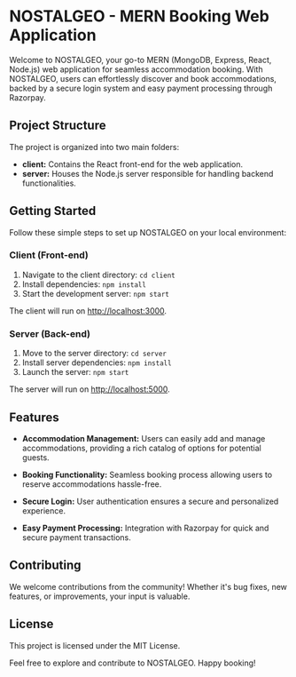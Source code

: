# NOSTALGEO - MERN Booking Web Application

Welcome to NOSTALGEO, your go-to MERN (MongoDB, Express, React, Node.js) web application for seamless accommodation booking. With NOSTALGEO, users can effortlessly discover and book accommodations, backed by a secure login system and easy payment processing through Razorpay.

## Project Structure

The project is organized into two main folders:

- **client:** Contains the React front-end for the web application.
- **server:** Houses the Node.js server responsible for handling backend functionalities.

## Getting Started

Follow these simple steps to set up NOSTALGEO on your local environment:

### Client (Front-end)

1. Navigate to the client directory: `cd client`
2. Install dependencies: `npm install`
3. Start the development server: `npm start`

The client will run on [http://localhost:3000](http://localhost:3000).

### Server (Back-end)

1. Move to the server directory: `cd server`
2. Install server dependencies: `npm install`
3. Launch the server: `npm start`

The server will run on [http://localhost:5000](http://localhost:5000).

## Features

- **Accommodation Management:**
  Users can easily add and manage accommodations, providing a rich catalog of options for potential guests.

- **Booking Functionality:**
  Seamless booking process allowing users to reserve accommodations hassle-free.

- **Secure Login:**
  User authentication ensures a secure and personalized experience.

- **Easy Payment Processing:**
  Integration with Razorpay for quick and secure payment transactions.

## Contributing

We welcome contributions from the community! Whether it's bug fixes, new features, or improvements, your input is valuable.

## License

This project is licensed under the MIT License.

Feel free to explore and contribute to NOSTALGEO. Happy booking!
